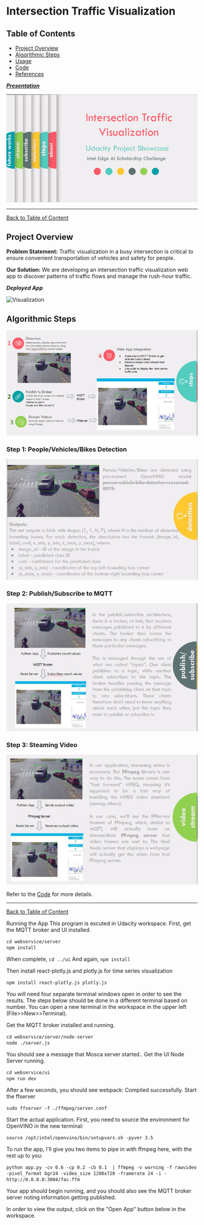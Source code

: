 # Intersection Traffic Visualization

<a id='index'></a>
## Table of Contents
- [Project Overview](#overview)
- [Algorithmic Steps](#works)
- [Usage](#usage)
- [Code](#code)
- [References](#ref)


**_[Presentation](https://docs.google.com/presentation/d/1hhzI61B8x2jal5sdpufMWn0dHWDbvqb9n44FG8UvOgw/edit?usp=sharing)_**

![Presentation](gif/presentation.gif)
<hr/> 

[Back to Table of Content](#index)

<a id='overview'></a>
## Project Overview
**Problem Statement:**
Traffic visualization in a busy intersection is critical to ensure convenient transportation of vehicles and safety for people.

**Our Solution:**
We are developing an intersection traffic visualization web app to discover patterns of traffic flows and manage the rush-hour traffic.

<a id='video'></a>
**_Deployed App_**

![Visualization](gif/rush3.gif)

<a id='works'></a>
## Algorithmic Steps

![Algorithm steps](gif/steps.JPG)

### Step 1: People/Vehicles/Bikes Detection

![Step 1](gif/step1.JPG)

### Step 2: Publish/Subscribe to MQTT

![Step 2](gif/step2.JPG)

### Step 3: Steaming Video

![Step 3](gif/step3.JPG)

Refer to the [Code](#code) for more details.

<hr/> 

[Back to Table of Content](#index)


Running the App
This program is excuted in Udacity workspace.
First, get the MQTT broker and UI installed.

```
cd webservice/server
npm install
```
When complete, ```cd ../ui```
And again, ```npm install```

Then install react-plotly.js and plotly.js for time series visualization
```
npm install react-plotly.js plotly.js
```
You will need four separate terminal windows open in order to see the results. The steps below should be done in a different terminal based on number. You can open a new terminal in the workspace in the upper left (File>>New>>Terminal).

Get the MQTT broker installed and running.
```
cd webservice/server/node-server
node ./server.js
```
You should see a message that Mosca server started..
Get the UI Node Server running.
```
cd webservice/ui
npm run dev
```
After a few seconds, you should see webpack: Compiled successfully.
Start the ffserver
```
sudo ffserver -f ./ffmpeg/server.conf
```
Start the actual application.
First, you need to source the environment for OpenVINO in the new terminal:
```
source /opt/intel/openvino/bin/setupvars.sh -pyver 3.5
```
To run the app, I'll give you two items to pipe in with ffmpeg here, with the rest up to you:
```
python app.py -cv 0.6 -cp 0.2 -cb 0.1  | ffmpeg -v warning -f rawvideo -pixel_format bgr24 -video_size 1280x720 -framerate 24 -i - http://0.0.0.0:3004/fac.ffm
```
Your app should begin running, and you should also see the MQTT broker server noting information getting published.

In order to view the output, click on the "Open App" button below in the workspace.